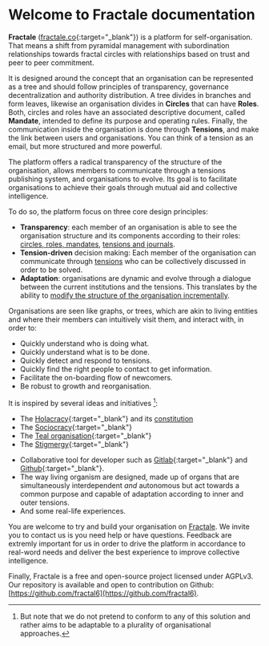 # Welcome to Fractale documentation

**Fractale** ([fractale.co](https://fractale.co){:target="_blank"}) is a platform for self-organisation. That means a shift from pyramidal management with subordination relationships towards fractal circles with relationships based on trust and peer to peer commitment.

It is designed around the concept that an organisation can be represented as a tree and should follow principles of transparency, governance decentralization and authority distribution. A tree divides in branches and form leaves, likewise an organisation divides in **Circles** that can have **Roles**. Both, circles and roles have an associated descriptive document, called **Mandate**, intended to define its purpose and operating rules. Finally, the communication inside the organisation is done through **Tensions**, and make the link between users and organisations. You can think of a tension as an email, but more structured and more powerful.

The platform offers a radical transparency of the structure of the organisation, allows members to communicate through a tensions publishing system, and organisations to evolve. Its goal is to facilitate organisations to achieve their goals through mutual aid and collective intelligence.

To do so, the platform focus on three core design principles:

* **Transparency**: each member of an organisation is able to see the organisation structure and its components according to their roles: [circles, roles, mandates](circle), [tensions and journals](tension).
* **Tension-driven** decision making: Each member of the organisation can communicate through [tensions](tension) who can be collectively discussed in order to be solved.
* **Adaptation**: organisations are dynamic and evolve through a dialogue between the current institutions and the tensions. This translates by the ability to [modify the structure of the organisation incrementally](_shorts/help).

Organisations are seen like graphs, or trees, which are akin to living entities and where their members can intuitively visit them, and interact with, in order to:

* Quickly understand who is doing what.
* Quickly understand what is to be done.
* Quickly detect and respond to tensions.
* Quickly find the right people to contact to get information.
* Facilitate the on-boarding flow of newcomers.
* Be robust to growth and reorganisation.


It is inspired by several ideas and initiatives [^1]:

* The [Holacracy](https://en.wikipedia.org/wiki/Holacracy){:target="_blank"} and its [constitution](https://www.holacracy.org/constitution)
* The [Sociocracy](https://en.wikipedia.org/wiki/Sociocracy){:target="_blank"}
* The [Teal organisation](https://reinventingorganisationswiki.com){:target="_blank"}
* The [Stigmergy](https://wiki.p2pfoundation.net/Stigmergy){:target="_blank"}
<!--* The [liberated company](https://en.wikipedia.org/wiki/Liberated_company). -->
* Collaborative tool for developer such as [Gitlab](https://en.wikipedia.org/wiki/GitLab){:target="_blank"} and [Github](https://github.com){:target="_blank"}.
* The way living organism are designed, made up of organs that are simultaneously interdependent *and* autonomous but act towards a common purpose and capable of adaptation according to inner and outer tensions.
* And some real-life experiences.

You are welcome to try and build your organisation on [Fractale](https://fractale.co). We invite you to contact us is you need help or have questions. Feedback are extremly important for us in order to drive the platform in accordance to real-word needs and deliver the best experience to improve collective intelligence.

Finally, Fractale is a free and open-source project licensed under AGPLv3. Our repository is available and open to contribution on Github: [https://github.com/fractal6](https://github.com/fractal6).

[^1]: But note that we do not pretend to conform to any of this solution and rather aims to be adaptable to a plurality of organisational approaches.

